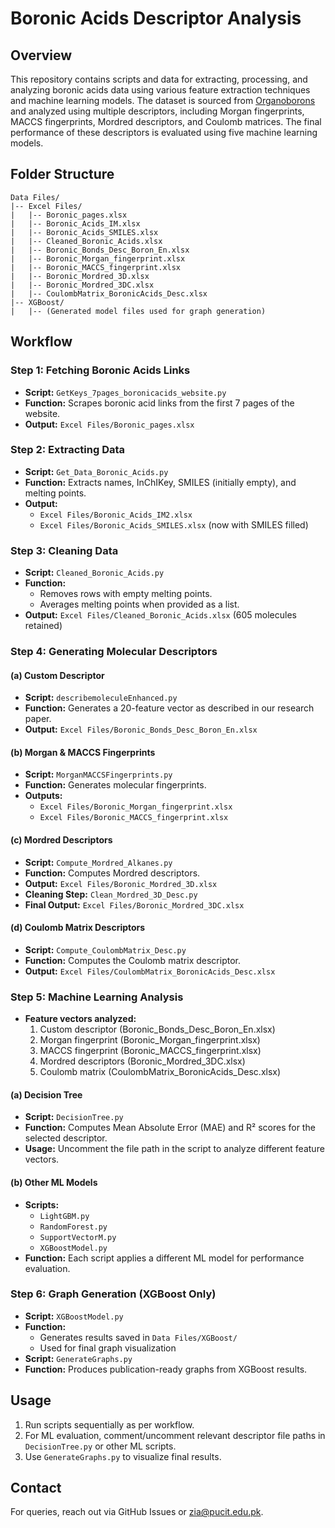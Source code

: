 # Boronic Acids Descriptor Analysis

## Overview

This repository contains scripts and data for extracting, processing, and analyzing boronic acids data using various feature extraction techniques and machine learning models. The dataset is sourced from [Organoborons](https://organoborons.com/boronic-acids/page-1.html) and analyzed using multiple descriptors, including Morgan fingerprints, MACCS fingerprints, Mordred descriptors, and Coulomb matrices. The final performance of these descriptors is evaluated using five machine learning models.

## Folder Structure

```
Data Files/
|-- Excel Files/
|   |-- Boronic_pages.xlsx
|   |-- Boronic_Acids_IM.xlsx
|   |-- Boronic_Acids_SMILES.xlsx
|   |-- Cleaned_Boronic_Acids.xlsx
|   |-- Boronic_Bonds_Desc_Boron_En.xlsx
|   |-- Boronic_Morgan_fingerprint.xlsx
|   |-- Boronic_MACCS_fingerprint.xlsx
|   |-- Boronic_Mordred_3D.xlsx
|   |-- Boronic_Mordred_3DC.xlsx
|   |-- CoulombMatrix_BoronicAcids_Desc.xlsx
|-- XGBoost/
|   |-- (Generated model files used for graph generation)
```

## Workflow

### Step 1: Fetching Boronic Acids Links

- **Script:** `GetKeys_7pages_boronicacids_website.py`
- **Function:** Scrapes boronic acid links from the first 7 pages of the website.
- **Output:** `Excel Files/Boronic_pages.xlsx`

### Step 2: Extracting Data

- **Script:** `Get_Data_Boronic_Acids.py`
- **Function:** Extracts names, InChIKey, SMILES (initially empty), and melting points.
- **Output:**
  - `Excel Files/Boronic_Acids_IM2.xlsx`
  - `Excel Files/Boronic_Acids_SMILES.xlsx` (now with SMILES filled)

### Step 3: Cleaning Data

- **Script:** `Cleaned_Boronic_Acids.py`
- **Function:**
  - Removes rows with empty melting points.
  - Averages melting points when provided as a list.
- **Output:** `Excel Files/Cleaned_Boronic_Acids.xlsx` (605 molecules retained)

### Step 4: Generating Molecular Descriptors

#### (a) Custom Descriptor

- **Script:** `describemoleculeEnhanced.py`
- **Function:** Generates a 20-feature vector as described in our research paper.
- **Output:** `Excel Files/Boronic_Bonds_Desc_Boron_En.xlsx`

#### (b) Morgan & MACCS Fingerprints

- **Script:** `MorganMACCSFingerprints.py`
- **Function:** Generates molecular fingerprints.
- **Outputs:**
  - `Excel Files/Boronic_Morgan_fingerprint.xlsx`
  - `Excel Files/Boronic_MACCS_fingerprint.xlsx`

#### (c) Mordred Descriptors

- **Script:** `Compute_Mordred_Alkanes.py`
- **Function:** Computes Mordred descriptors.
- **Output:** `Excel Files/Boronic_Mordred_3D.xlsx`
- **Cleaning Step:** `Clean_Mordred_3D_Desc.py`
- **Final Output:** `Excel Files/Boronic_Mordred_3DC.xlsx`

#### (d) Coulomb Matrix Descriptors

- **Script:** `Compute_CoulombMatrix_Desc.py`
- **Function:** Computes the Coulomb matrix descriptor.
- **Output:** `Excel Files/CoulombMatrix_BoronicAcids_Desc.xlsx`

### Step 5: Machine Learning Analysis

- **Feature vectors analyzed:**
  1. Custom descriptor (Boronic\_Bonds\_Desc\_Boron\_En.xlsx)
  2. Morgan fingerprint (Boronic\_Morgan\_fingerprint.xlsx)
  3. MACCS fingerprint (Boronic\_MACCS\_fingerprint.xlsx)
  4. Mordred descriptors (Boronic\_Mordred\_3DC.xlsx)
  5. Coulomb matrix (CoulombMatrix\_BoronicAcids\_Desc.xlsx)

#### (a) Decision Tree

- **Script:** `DecisionTree.py`
- **Function:** Computes Mean Absolute Error (MAE) and R² scores for the selected descriptor.
- **Usage:** Uncomment the file path in the script to analyze different feature vectors.

#### (b) Other ML Models

- **Scripts:**
  - `LightGBM.py`
  - `RandomForest.py`
  - `SupportVectorM.py`
  - `XGBoostModel.py`
- **Function:** Each script applies a different ML model for performance evaluation.

### Step 6: Graph Generation (XGBoost Only)

- **Script:** `XGBoostModel.py`
- **Function:**
  - Generates results saved in `Data Files/XGBoost/`
  - Used for final graph visualization
- **Script:** `GenerateGraphs.py`
- **Function:** Produces publication-ready graphs from XGBoost results.

## Usage

1. Run scripts sequentially as per workflow.
2. For ML evaluation, comment/uncomment relevant descriptor file paths in `DecisionTree.py` or other ML scripts.
3. Use `GenerateGraphs.py` to visualize final results.


## Contact

For queries, reach out via GitHub Issues or zia@pucit.edu.pk.

